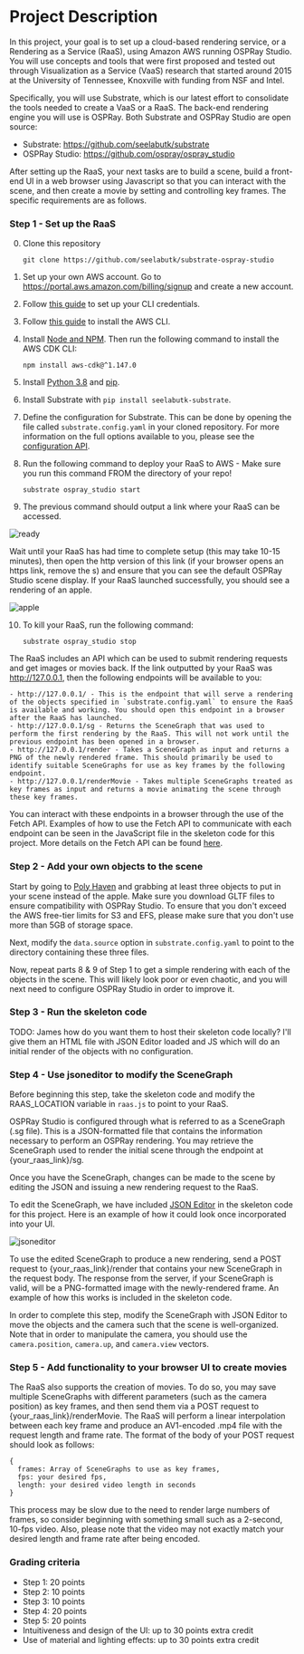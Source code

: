 # Project Description

In this project, your goal is to set up a cloud-based rendering service, or a Rendering as a Service (RaaS), using Amazon AWS running OSPRay Studio.
You will use concepts and tools that were first proposed and tested out through Visualization as a Service (VaaS) research that started around 2015 at the University of Tennessee, Knoxville with funding from NSF and Intel.

Specifically, you will use Substrate, which is our latest effort to consolidate the tools needed to create a VaaS or a RaaS. The back-end rendering engine you will use is OSPRay. Both Substrate and OSPRay Studio are open source:
  - Substrate: https://github.com/seelabutk/substrate
  - OSPRay Studio: https://github.com/ospray/ospray_studio

After setting up the RaaS, your next tasks are to build a scene, build a front-end UI in a web browser using Javascript so that you can interact with the scene, and then create a movie by setting and controlling key frames. The specific requirements are as follows.

### Step 1 - Set up the RaaS

0. Clone this repository

    ```git clone https://github.com/seelabutk/substrate-ospray-studio```

1. Set up your own AWS account. Go to https://portal.aws.amazon.com/billing/signup and create a new account.

2. Follow [this guide](./docs/AWS_Account_Setup.md) to set up your CLI credentials.

3. Follow [this guide](https://docs.aws.amazon.com/cli/latest/userguide/getting-started-install.html) to install the AWS CLI.

4. Install [Node and NPM](https://nodejs.org/en/download/). Then run the following command to install the AWS CDK CLI:

    ```npm install aws-cdk@^1.147.0```

5. Install [Python 3.8](https://www.python.org/) and [pip](https://pip.pypa.io/en/stable/).

6. Install Substrate with `pip install seelabutk-substrate`.

7. Define the configuration for Substrate. This can be done by opening the file called `substrate.config.yaml` in your cloned repository.
For more information on the full options available to you, please see the [configuration API](https://github.com/seelabutk/substrate/blob/main/api/substrate.config.yaml).

8. Run the following command to deploy your RaaS to AWS - Make sure you run this command FROM the directory of your repo!

    ```substrate ospray_studio start```

9. The previous command should output a link where your RaaS can be accessed.

![ready](https://user-images.githubusercontent.com/8481770/163423219-494f3ecd-0727-4ac1-9f35-f6b15077be13.png)

Wait until your RaaS has had time to complete setup (this may take 10-15 minutes), then open the http version of this link (if your browser opens an https link, remove the s) and ensure that you can see the default OSPRay Studio scene display.
If your RaaS launched successfully, you should see a rendering of an apple.

![apple](https://user-images.githubusercontent.com/8481770/163423252-2cdbdcdd-ee92-4d3d-8644-0b8420c45f70.png)

10. To kill your RaaS, run the following command:

    ```substrate ospray_studio stop```

The RaaS includes an API which can be used to submit rendering requests and get images or movies back. If the link outputted by your RaaS was http://127.0.0.1, then the following endpoints will be available to you:

    - http://127.0.0.1/ - This is the endpoint that will serve a rendering of the objects specified in `substrate.config.yaml` to ensure the RaaS is available and working. You should open this endpoint in a browser after the RaaS has launched.
    - http://127.0.0.1/sg - Returns the SceneGraph that was used to perform the first rendering by the RaaS. This will not work until the previous endpoint has been opened in a browser.
    - http://127.0.0.1/render - Takes a SceneGraph as input and returns a PNG of the newly rendered frame. This should primarily be used to identify suitable SceneGraphs for use as key frames by the following endpoint.
    - http://127.0.0.1/renderMovie - Takes multiple SceneGraphs treated as key frames as input and returns a movie animating the scene through these key frames.

You can interact with these endpoints in a browser through the use of the Fetch API. Examples of how to use the Fetch API to communicate with each endpoint can be seen in the JavaScript file in the skeleton code for this project.
More details on the Fetch API can be found [here](https://developer.mozilla.org/en-US/docs/Web/API/Fetch_API/Using_Fetch).

### Step 2 - Add your own objects to the scene

Start by going to [Poly Haven](https://polyhaven.com/models) and grabbing at least three objects to put in your scene instead of the apple. Make sure you download GLTF files to ensure compatibility with OSPRay Studio.
To ensure that you don't exceed the AWS free-tier limits for S3 and EFS, please make sure that you don't use more than 5GB of storage space.

Next, modify the `data.source` option in `substrate.config.yaml` to point to the directory containing these three files.

Now, repeat parts 8 & 9 of Step 1 to get a simple rendering with each of the objects in the scene. This will likely look poor or even chaotic, and you will next need to configure OSPRay Studio in order to improve it.

### Step 3 - Run the skeleton code

TODO: James how do you want them to host their skeleton code locally? I'll give them an HTML file with JSON Editor loaded and JS which will do an initial render of the objects with no configuration.

### Step 4 - Use jsoneditor to modify the SceneGraph

Before beginning this step, take the skeleton code and modify the RAAS_LOCATION variable in `raas.js` to point to your RaaS.

OSPRay Studio is configured through what is referred to as a SceneGraph (.sg file). This is a JSON-formatted file that contains the information necessary to perform an OSPRay rendering.
You may retrieve the SceneGraph used to render the initial scene through the endpoint at {your_raas_link}/sg.

Once you have the SceneGraph, changes can be made to the scene by editing the JSON and issuing a new rendering request to the RaaS.

To edit the SceneGraph, we have included [JSON Editor](https://github.com/josdejong/jsoneditor) in the skeleton code for this project. Here is an example of how it could look once incorporated into your UI.

![jsoneditor](https://user-images.githubusercontent.com/8481770/163428586-d2b99832-2a15-4732-879a-17ed52ab85be.png)

To use the edited SceneGraph to produce a new rendering, send a POST request to {your_raas_link}/render that contains your new SceneGraph in the request body.
The response from the server, if your SceneGraph is valid, will be a PNG-formatted image with the newly-rendered frame. An example of how this works is included in the skeleton code.

In order to complete this step, modify the SceneGraph with JSON Editor to move the objects and the camera such that the scene is well-organized. Note that in order to manipulate the camera, you should use the
`camera.position`, `camera.up`, and `camera.view` vectors.

### Step 5 - Add functionality to your browser UI to create movies

The RaaS also supports the creation of movies. To do so, you may save multiple SceneGraphs with different parameters (such as the camera position) as key frames, and then send them via a POST request to {your_raas_link}/renderMovie.
The RaaS will perform a linear interpolation between each key frame and produce an AV1-encoded .mp4 file with the request length and frame rate. The format of the body of your POST request should look as follows:

    {
      frames: Array of SceneGraphs to use as key frames,
      fps: your desired fps,
      length: your desired video length in seconds
    }

This process may be slow due to the need to render large numbers of frames, so consider beginning with something small such as a 2-second, 10-fps video. Also, please note that the video may not exactly match your desired length and frame rate after being encoded.

### Grading criteria

  - Step 1: 20 points
  - Step 2: 10 points
  - Step 3: 10 points
  - Step 4: 20 points
  - Step 5: 20 points
  - Intuitiveness and design of the UI: up to 30 points extra credit
  - Use of material and lighting effects: up to 30 points extra credit
